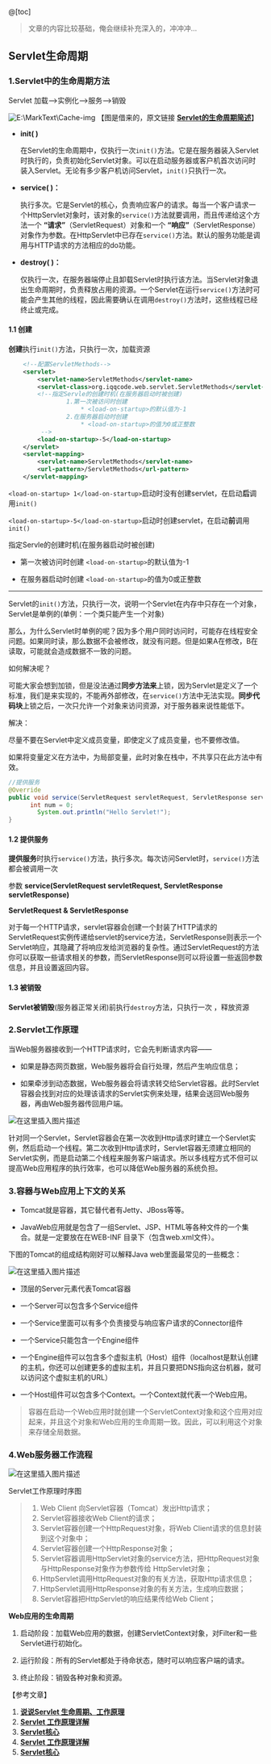 ﻿@[toc]
> 文章的内容比较基础，俺会继续补充深入的，冲冲冲...

## Servlet生命周期

### 1.Servlet中的生命周期方法

Servlet 加载——>实例化——>服务——>销毁

![E:\MarkText\Cache-img](https://img-blog.csdnimg.cn/20200130182916583.png?x-oss-process=image/watermark,type_ZmFuZ3poZW5naGVpdGk,shadow_10,text_aHR0cHM6Ly9ibG9nLmNzZG4ubmV0L3dlaXhpbl80MzIzMjk1NQ==,size_16,color_FFFFFF,t_70)
【图是借来的，原文链接 [**Servlet的生命周期简述**](https://blog.csdn.net/hu1010037197/article/details/80215093)】

- **init( )**
  
  在Servlet的生命周期中，仅执行一次`init()`方法。它是在服务器装入Servlet时执行的，负责初始化Servlet对象。可以在启动服务器或客户机首次访问时装入Servlet。无论有多少客户机访问Servlet，`init()`只执行一次。

- **service( )：**
  
  执行多次。它是Servlet的核心，负责响应客户的请求。每当一个客户请求一个HttpServlet对象时，该对象的`service()`方法就要调用，而且传递给这个方法一个 **“请求”**（ServletRequest）对象和一个 **“响应”**（ServletResponse）对象作为参数。在HttpServlet中已存在`service()`方法。默认的服务功能是调用与HTTP请求的方法相应的do功能。

- **destroy( )：**
  
  仅执行一次，在服务器端停止且卸载Servlet时执行该方法。当Servlet对象退出生命周期时，负责释放占用的资源。一个Servlet在运行`service()`方法时可能会产生其他的线程，因此需要确认在调用`destroy()`方法时，这些线程已经终止或完成。

#### 1.1 创建

**创建**执行`init()`方法，只执行一次，加载资源

```xml
    <!--配置ServletMethods-->
    <servlet>
        <servlet-name>ServletMethods</servlet-name>
        <servlet-class>org.iqqcode.web.servlet.ServletMethods</servlet-class>
        <!--指定Servle的创建时机(在服务器启动时被创建)
                1.第一次被访问时创建
                    * <load-on-startup>的默认值为-1
                2.在服务器启动时创建
                    * <load-on-startup>的值为0或正整数
         -->
        <load-on-startup>-5</load-on-startup>
    </servlet>
    <servlet-mapping>
        <servlet-name>ServletMethods</servlet-name>
        <url-pattern>/ServletMethods</url-pattern>
    </servlet-mapping>
```

`<load-on-startup> 1</load-on-startup>`启动时没有创建servlet，在启动**后**调用`init()`

`<load-on-startup>-5</load-on-startup>`启动时创建servlet，在启动**前**调用`init()`

指定Servle的创建时机(在服务器启动时被创建)

- 第一次被访问时创建 `<load-on-startup>`的默认值为-1

- 在服务器启动时创建  `<load-on-startup>`的值为0或正整数

-------------------------------------------------------

Servlet的`init()`方法，只执行一次，说明一个Servlet在内存中只存在一个对象，Servlet是单例的(单例：一个类只能产生一个对象)

那么，为什么Servlet时单例的呢？因为多个用户同时访问时，可能存在线程安全问题。如果同时读，那么数据不会被修改，就没有问题。但是如果A在修改，B在读取，可能就会造成数据不一致的问题。

如何解决呢？

可能大家会想到加锁，但是没法通过**同步方法来**上锁，因为Servlet是定义了一个标准，我们是来实现的，不能再外部修改，在`service()`方法中无法实现。**同步代码块**上锁之后，一次只允许一个对象来访问资源，对于服务器来说性能低下。

解决：

尽量不要在Servlet中定义成员变量，即使定义了成员变量，也不要修改值。

如果将变量定义在方法中，为局部变量，此时对象在栈中，不共享只在此方法中有效。

```java
//提供服务
@Override
public void service(ServletRequest servletRequest, ServletResponse servletResponse) throws  {
      int num = 0;
        System.out.println("Hello Servlet!");
}
```

#### 1.2 提供服务

**提供服务**时执行`service()`方法，执行多次。每次访问Servlet时，`service()`方法都会被调用一次

参数 **service(ServletRequest servletRequest, ServletResponse servletResponse)**

**ServletRequest & ServletResponse**

对于每一个HTTP请求，servlet容器会创建一个封装了HTTP请求的ServletRequest实例传递给servlet的service方法，ServletResponse则表示一个Servlet响应，其隐藏了将响应发给浏览器的复杂性。通过ServletRequest的方法你可以获取一些请求相关的参数，而ServletResponse则可以将设置一些返回参数信息，并且设置返回内容。

#### 1.3 被销毁

**Servlet被销毁**(服务器正常关闭)前执行`destroy`方法，只执行一次 ，释放资源

### 2.Servlet工作原理

当Web服务器接收到一个HTTP请求时，它会先判断请求内容——

- 如果是静态网页数据，Web服务器将会自行处理，然后产生响应信息；

- 如果牵涉到动态数据，Web服务器会将请求转交给Servlet容器。此时Servlet容器会找到对应的处理该请求的Servlet实例来处理，结果会送回Web服务器，再由Web服务器传回用户端。

![在这里插入图片描述](https://img-blog.csdnimg.cn/20200130183022292.png?x-oss-process=image/watermark,type_ZmFuZ3poZW5naGVpdGk,shadow_10,text_aHR0cHM6Ly9ibG9nLmNzZG4ubmV0L3dlaXhpbl80MzIzMjk1NQ==,size_16,color_FFFFFF,t_70)

针对同一个Servlet，Servlet容器会在第一次收到Http请求时建立一个Servlet实例，然后启动一个线程。第二次收到Http请求时，Servlet容器无须建立相同的Servlet实例，而是启动第二个线程来服务客户端请求。所以多线程方式不但可以提高Web应用程序的执行效率，也可以降低Web服务器的系统负担。



### 3.容器与Web应用上下文的关系

- Tomcat就是容器，其它替代者有Jetty、JBoss等等。

- JavaWeb应用就是包含了一组Servlet、JSP、HTML等各种文件的一个集合。就是一定要放在在WEB-INF 目录下（包含web.xml文件）。

下图的Tomcat的组成结构刚好可以解释Java web里面最常见的一些概念：

![在这里插入图片描述](https://img-blog.csdnimg.cn/20200130183048452.png?x-oss-process=image/watermark,type_ZmFuZ3poZW5naGVpdGk,shadow_10,text_aHR0cHM6Ly9ibG9nLmNzZG4ubmV0L3dlaXhpbl80MzIzMjk1NQ==,size_16,color_FFFFFF,t_70)

- 顶层的Server元素代表Tomcat容器

- 一个Server可以包含多个Service组件

- 一个Service里面可以有多个负责接受与响应客户请求的Connector组件

- 一个Service只能包含一个Engine组件

- 一个Engine组件可以包含多个虚拟主机（Host）组件（localhost是默认创建的主机，你还可以创建更多的虚拟主机，并且只要把DNS指向这台机器，就可以访问这个虚拟主机的URL）

- 一个Host组件可以包含多个Context。一个Context就代表一个Web应用。

> 容器在启动一个Web应用时就创建一个ServletContext对象和这个应用对应起来，并且这个对象和Web应用的生命周期一致。因此，可以利用这个对象来存储全局数据。



### 4.Web服务器工作流程
![在这里插入图片描述](https://img-blog.csdnimg.cn/20200130183100201.png?x-oss-process=image/watermark,type_ZmFuZ3poZW5naGVpdGk,shadow_10,text_aHR0cHM6Ly9ibG9nLmNzZG4ubmV0L3dlaXhpbl80MzIzMjk1NQ==,size_16,color_FFFFFF,t_70)

Servlet工作原理时序图

> 1. Web Client 向Servlet容器（Tomcat）发出Http请求；
> 2. Servlet容器接收Web Client的请求；
> 3. Servlet容器创建一个HttpRequest对象，将Web Client请求的信息封装到这个对象中；
> 4. Servlet容器创建一个HttpResponse对象；
> 5. Servlet容器调用HttpServlet对象的service方法，把HttpRequest对象与HttpResponse对象作为参数传给 HttpServlet对象；
> 6. HttpServlet调用HttpRequest对象的有关方法，获取Http请求信息；
> 7. HttpServlet调用HttpResponse对象的有关方法，生成响应数据；
> 8. Servlet容器把HttpServlet的响应结果传给Web Client；



**Web应用的生命周期**

1. 启动阶段：加载Web应用的数据，创建ServletContext对象，对Filter和一些Servlet进行初始化。

2. 运行阶段：所有的Servlet都处于待命状态，随时可以响应客户端的请求。

3. 终止阶段：销毁各种对象和资源。





【参考文章】

1. [**说说Servlet 生命周期、工作原理**](https://blog.csdn.net/danielzhou888/article/details/70835418)
2. [**Servlet 工作原理详解**](https://segmentfault.com/a/1190000020758621#item-0-2)
3. [**Servlet核心**](https://segmentfault.com/a/1190000007756367)
4. [**Servlet 工作原理详解**](https://segmentfault.com/a/1190000020758621#item-0-2)
5. [**Servlet核心**](https://segmentfault.com/a/1190000007756367)


